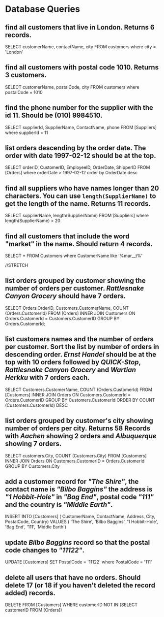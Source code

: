 # Database Queries

## find all customers that live in London. Returns 6 records.

SELECT  customerName, contactName, city
FROM customers
where city = 'London'


## find all customers with postal code 1010. Returns 3 customers.

SELECT customerName, postalCode, city
FROM customers
where postalCode = 1010


## find the phone number for the supplier with the id 11. Should be (010) 9984510.

SELECT supplierId, SupplierName, ContactName, phone FROM [Suppliers]
where supplierId = 11

## list orders descending by the order date. The order with date 1997-02-12 should be at the top.

SELECT orderID, CustomerID, EmployeeID, OrderDate, ShipperID FROM [Orders]
where orderDate > 1997-02-12
order by OrderDate desc

## find all suppliers who have names longer than 20 characters. You can use `length(SupplierName)` to get the length of the name. Returns 11 records.

SELECT supplierName, length(SupplierName) FROM [Suppliers]
where length(SupplierName) > 20 


 ## find all customers that include the word "market" in the name. Should return 4 records.

SELECT * FROM Customers
where CustomerName like '%mar__t%'

//STRETCH

## list orders grouped by customer showing the number of orders per customer. _Rattlesnake Canyon Grocery_ should have 7 orders.

SELECT Orders.OrderID, Customers.CustomerName,
COUNT (Orders.CustomerId)
FROM [Orders]
INNER JOIN Customers ON Orders.CustomerId = Customers.CustomerID
GROUP BY Orders.CustomerId; 

## list customers names and the number of orders per customer. Sort the list by number of orders in descending order. _Ernst Handel_ should be at the top with 10 orders followed by _QUICK-Stop_, _Rattlesnake Canyon Grocery_ and _Wartian Herkku_ with 7 orders each.

SELECT Customers.CustomerName,
COUNT (Orders.CustomerId)
FROM [Customers]
INNER JOIN Orders ON Customers.CustomerId = Orders.CustomerID
GROUP BY Customers.CustomerId
ORDER BY COUNT (Customers.CustomerId) DESC 

## list orders grouped by customer's city showing number of orders per city. Returns 58 Records with _Aachen_ showing 2 orders and _Albuquerque_ showing 7 orders.

SELECT customers.City,
COUNT (Customers.City)
FROM [Customers]
INNER JOIN Orders ON Customers.CustomerID = Orders.CustomerId
GROUP BY Customers.City



## add a customer record for _"The Shire"_, the contact name is _"Bilbo Baggins"_ the address is _"1 Hobbit-Hole"_ in _"Bag End"_, postal code _"111"_ and the country is _"Middle Earth"_.

INSERT INTO [Customers] (
CustomerName, ContactName, Address, City, PostalCode, Country)
VALUES (
'The Shire', 'Bilbo Baggins', '1 Hobbit-Hole', 'Bag End', '111', 'Middle Earth') 

## update _Bilbo Baggins_ record so that the postal code changes to _"11122"_.


UPDATE [Customers]
SET PostalCode = '11122'
where PostalCode = '111'


## delete all users that have no orders. Should delete 17 (or 18 if you haven't deleted the record added) records.

DELETE FROM [Customers]
WHERE customerID NOT IN 
(SELECT customerID 
FROM [Orders])